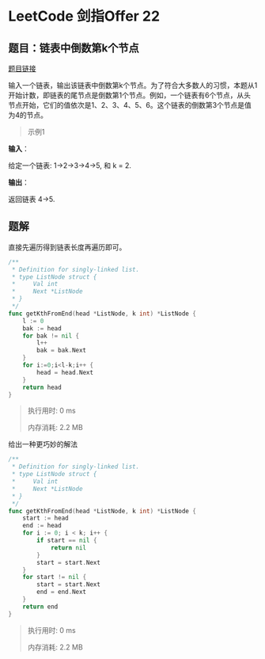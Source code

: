 # LeetCode 剑指Offer 22


<!--more-->

## 题目：链表中倒数第k个节点

[题目链接](https://leetcode-cn.com/problems/lian-biao-zhong-dao-shu-di-kge-jie-dian-lcof/)

输入一个链表，输出该链表中倒数第k个节点。为了符合大多数人的习惯，本题从1开始计数，即链表的尾节点是倒数第1个节点。例如，一个链表有6个节点，从头节点开始，它们的值依次是1、2、3、4、5、6。这个链表的倒数第3个节点是值为4的节点。

> 示例1

**输入**：

给定一个链表: 1->2->3->4->5, 和 k = 2.

**输出**：

返回链表 4->5.

## 题解

直接先遍历得到链表长度再遍历即可。

```go
/**
 * Definition for singly-linked list.
 * type ListNode struct {
 *     Val int
 *     Next *ListNode
 * }
 */
func getKthFromEnd(head *ListNode, k int) *ListNode {
    l := 0
    bak := head
    for bak != nil {
		l++
		bak = bak.Next
    }
    for i:=0;i<l-k;i++ {
        head = head.Next
    }
    return head
}
```

> 执行用时: 0 ms
>
> 内存消耗: 2.2 MB

给出一种更巧妙的解法

```go
/**
 * Definition for singly-linked list.
 * type ListNode struct {
 *     Val int
 *     Next *ListNode
 * }
 */
func getKthFromEnd(head *ListNode, k int) *ListNode {
	start := head
	end := head
	for i := 0; i < k; i++ {
		if start == nil {
			return nil
		}
		start = start.Next
	}
	for start != nil {
		start = start.Next
		end = end.Next
	}
	return end
}
```

> 执行用时: 0 ms
>
> 内存消耗: 2.2 MB
